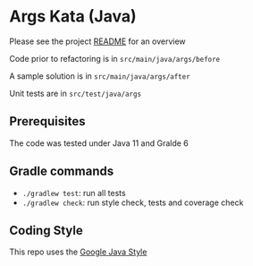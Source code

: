 # Args Kata (Java)

Please see the project [README](../README.md) for an overview

Code prior to refactoring is in `src/main/java/args/before`

A sample solution is in `src/main/java/args/after`

Unit tests are in `src/test/java/args`

## Prerequisites

The code was tested under Java 11 and Gralde 6

## Gradle commands

- `./gradlew test`: run all tests
- `./gradlew check`: run style check, tests and coverage check

## Coding Style

This repo uses the [Google Java Style](https://google.github.io/styleguide/javaguide.html)
